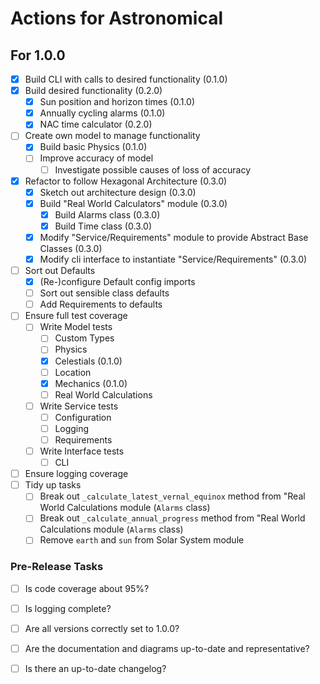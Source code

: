 # Actions for Astronomical
## For 1.0.0
- [x] Build CLI with calls to desired functionality (0.1.0)
- [x] Build desired functionality (0.2.0)
  - [x] Sun position and horizon times (0.1.0)
  - [x] Annually cycling alarms (0.1.0)
  - [x] NAC time calculator (0.2.0)
- [ ] Create own model to manage functionality
  - [x] Build basic Physics (0.1.0)
  - [ ] Improve accuracy of model
    - [ ] Investigate possible causes of loss of accuracy
- [x] Refactor to follow Hexagonal Architecture (0.3.0)
  - [x] Sketch out architecture design (0.3.0)
  - [X] Build "Real World Calculators" module (0.3.0)
    - [x] Build Alarms class (0.3.0)
    - [X] Build Time class (0.3.0)
  - [x] Modify "Service/Requirements" module to provide Abstract Base Classes (0.3.0)
  - [x] Modify cli interface to instantiate "Service/Requirements" (0.3.0)
- [ ] Sort out Defaults
  - [x] (Re-)configure Default config imports
  - [ ] Sort out sensible class defaults
  - [ ] Add Requirements to defaults
- [ ] Ensure full test coverage
  - [ ] Write Model tests
    - [ ] Custom Types
    - [ ] Physics
    - [x] Celestials (0.1.0)
    - [ ] Location
    - [x] Mechanics (0.1.0)
    - [ ] Real World Calculations
  - [ ] Write Service tests
    - [ ] Configuration
    - [ ] Logging
    - [ ] Requirements
  - [ ] Write Interface tests
    - [ ] CLI
- [ ] Ensure logging coverage
- [ ] Tidy up tasks
  - [ ] Break out `_calculate_latest_vernal_equinox` method from "Real World Calculations module (`Alarms` class)
  - [ ] Break out `_calculate_annual_progress` method from "Real World Calculations module (`Alarms` class)
  - [ ] Remove `earth` and `sun` from Solar System module

### Pre-Release Tasks
- [ ] Is code coverage about 95%?
- [ ] Is logging complete?
- [ ] Are all versions correctly set to 1.0.0?
- [ ] Are the documentation and diagrams up-to-date and representative?
- [ ] Is there an up-to-date changelog?

